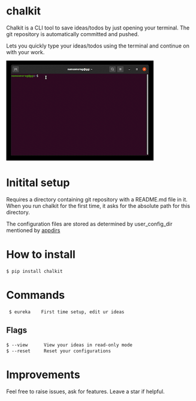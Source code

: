 # chalkit
Chalkit is a CLI tool to save ideas/todos by just opening your terminal.
The git repository is automatically committed and pushed.

Lets you quickly type your ideas/todos using the terminal and continue on with your work.

![Demo](https://github.com/Anurag-gg/chalkit/blob/main/assets/demo.gif)

# Initital setup
Requires a directory containing git repository with a README.md file in it.
When you run chalkit for the first time, it asks for the absolute path for this directory.

The configuration files are stored as determined by user_config_dir mentioned by [appdirs](https://pypi.org/project/appdirs/)

# How to install
``` 
$ pip install chalkit
```

# Commands
```
 $ eureka    First time setup, edit ur ideas
```

## Flags
```
$ --view      View your ideas in read-only mode
$ --reset     Reset your configurations
```
# Improvements
Feel free to raise issues, ask for features. Leave a star if helpful.
